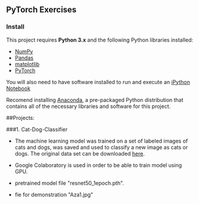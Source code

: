 ## PyTorch Exercises

### Install

This project requires **Python 3.x** and the following Python libraries installed:

- [NumPy](http://www.numpy.org)
- [Pandas](http://pandas.pydata.org)
- [matplotlib](http://matplotlib.org)
- [PyTorch](http://pytorch.org)

You will also need to have software installed to run and execute an [iPython Notebook](http://ipython.org/notebook.html)

Recomend installing  [Anaconda](https://www.continuum.io/downloads), a pre-packaged Python distribution that contains all of the necessary libraries and software for this project.

##Projects:

###1. Cat-Dog-Classifier  
- The machine learning model was trained on  a set of labeled images of  cats and dogs, was saved and used  to classify a new image as cats or dogs. The original data set can be downloaded [here](https://s3.amazonaws.com/content.udacity-data.com/nd089/Cat_Dog_data.zip).

- Google Colaboratory is used in order to be able to train model using GPU.
- pretrained model file "resnet50_1epoch.pth".
- fie for demonstration "Aza1.jpg"
